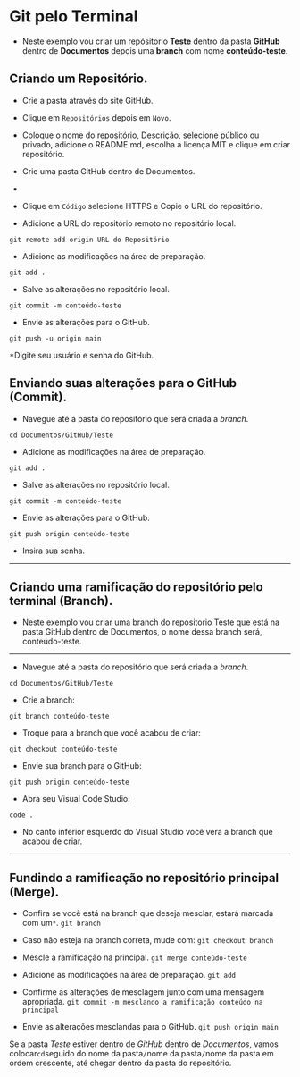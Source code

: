 # Git pelo Terminal
* Neste exemplo vou criar um repósitorio **Teste** dentro da pasta **GitHub** dentro de **Documentos** depois uma **branch** com nome **conteúdo-teste**.
  
## Criando um Repositório.
* Crie a pasta através do site GitHub.

* Clique em `Repositórios` depois em `Novo`.

* Coloque o nome do repositório, Descrição, selecione público ou privado, adicione o README.md, escolha a licença MIT e clique em criar repositório.

*  Crie uma pasta GitHub dentro de Documentos.

* 

* Clique em `Código` selecione HTTPS e Copie o URL do repositório.

* Adicione a URL do repositório remoto no repositório local.

`git remote add origin URL do Repositório`

* Adicione as modificações na área de preparação.

`git add .`

* Salve as alterações no repositório local.

`git commit -m conteúdo-teste`

* Envie as alterações para o GitHub.

`git push -u origin main`

*Digite seu usuário e senha do GitHub.

## Enviando suas alterações para o GitHub (Commit).
* Navegue até a pasta do repositório que será criada a *branch*.

`cd Documentos/GitHub/Teste`

* Adicione as modificações na área de preparação.

`git add .`

* Salve as alterações no repositório local.

`git commit -m conteúdo-teste`

* Envie as alterações para o GitHub.

`git push origin conteúdo-teste`

* Insira sua senha.

---
## Criando uma ramificação do repositório pelo terminal (Branch).
* Neste exemplo vou criar uma branch do repósitorio Teste que está na pasta GitHub dentro de Documentos, o nome dessa branch será, conteúdo-teste.

---
* Navegue até a pasta do repositório que será criada a *branch*.

`cd Documentos/GitHub/Teste`

* Crie a branch:

`git branch conteúdo-teste`

* Troque para a branch que você acabou de criar:

`git checkout conteúdo-teste`

* Envie sua branch para o GitHub:

`git push origin conteúdo-teste`

* Abra seu Visual Code Studio:

`code .`

* No canto inferior esquerdo do Visual Studio você vera a branch que acabou de criar.

---

## Fundindo a ramificação no repositório principal (Merge).

* Confira se você está na branch que deseja mesclar, estará marcada com um`*`.
`git branch`

 * Caso não esteja na branch correta, mude com:
`git checkout branch`

 * Mescle a ramificação na principal.
`git merge conteúdo-teste`

* Adicione as modificações na área de preparação.
`git add ` 

* Confirme as alterações de mesclagem junto com uma mensagem apropriada.
`git commit -m mesclando a ramificação conteúdo na principal`

* Envie as alterações mesclandas para o GitHub.
`git push origin main`

Se a pasta *Teste* estiver dentro de *GitHub* dentro de *Documentos*, vamos colocar`cd`seguido do nome da pasta`/`nome da pasta`/`nome da pasta em ordem crescente, até chegar dentro da pasta do repositório.
